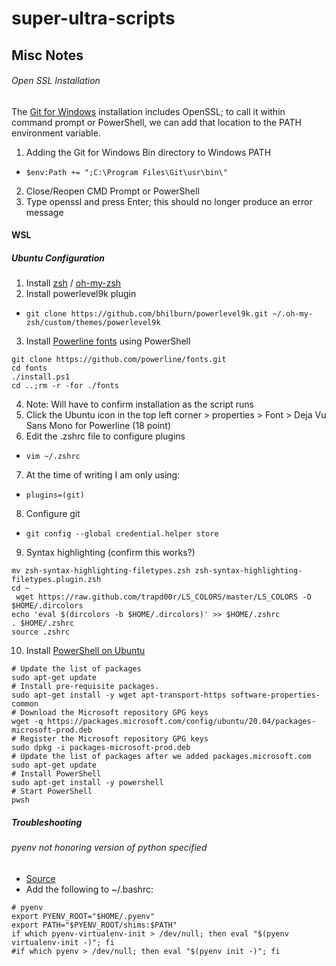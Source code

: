 # super-ultra-scripts
## Misc Notes

###### Open SSL Installation
The [Git for Windows](https://gitforwindows.org/) installation includes OpenSSL; to call it within command prompt or PowerShell, we can add that location to the PATH environment variable. 

1. Adding the Git for Windows Bin directory to Windows PATH
 - `$env:Path += ";C:\Program Files\Git\usr\bin\"`
2. Close/Reopen CMD Prompt or PowerShell
3. Type openssl and press Enter; this should no longer produce an error message


#### WSL

##### Ubuntu Configuration

1. Install [zsh](https://github.com/ohmyzsh/ohmyzsh/wiki/Installing-ZSH) / [oh-my-zsh](https://github.com/ohmyzsh/ohmyzsh)
2. Install powerlevel9k plugin
 - `git clone https://github.com/bhilburn/powerlevel9k.git ~/.oh-my-zsh/custom/themes/powerlevel9k`
3. Install [Powerline fonts](http://iamnotmyself.com/2017/04/15/setting-up-powerline-shell-on-windows-subsystem-for-linux/) using PowerShell
 ```
 git clone https://github.com/powerline/fonts.git
 cd fonts
 ./install.ps1
 cd ..;rm -r -for ./fonts
 ```
4. Note: Will have to confirm installation as the script runs
5. Click the Ubuntu icon in the top left corner > properties > Font > Deja Vu Sans Mono for Powerline (18 point)
6. Edit the .zshrc file to configure plugins
 - `vim ~/.zshrc`
7. At the time of writing I am only using:
 - `plugins=(git)`
8. Configure git
 - `git config --global credential.helper store`
9. Syntax highlighting (confirm this works?)
```wget https://github.com/trapd00r/zsh-syntax-highlighting-filetypes/blob/master/zsh-syntax-highlighting-filetypes.zsh
mv zsh-syntax-highlighting-filetypes.zsh zsh-syntax-highlighting-filetypes.plugin.zsh
cd ~
 wget https://raw.github.com/trapd00r/LS_COLORS/master/LS_COLORS -O $HOME/.dircolors
echo 'eval $(dircolors -b $HOME/.dircolors)' >> $HOME/.zshrc
. $HOME/.zshrc
source .zshrc
```
10. Install [PowerShell on Ubuntu](https://docs.microsoft.com/en-us/powershell/scripting/install/install-ubuntu?view=powershell-7.2)
```
# Update the list of packages
sudo apt-get update
# Install pre-requisite packages.
sudo apt-get install -y wget apt-transport-https software-properties-common
# Download the Microsoft repository GPG keys
wget -q https://packages.microsoft.com/config/ubuntu/20.04/packages-microsoft-prod.deb
# Register the Microsoft repository GPG keys
sudo dpkg -i packages-microsoft-prod.deb
# Update the list of packages after we added packages.microsoft.com
sudo apt-get update
# Install PowerShell
sudo apt-get install -y powershell
# Start PowerShell
pwsh
``` 
##### Troubleshooting
###### pyenv not honoring version of python specified

* [Source](https://stackoverflow.com/questions/68345938/pyenv-does-not-use-correct-python-version)
* Add the following to ~/.bashrc:

```
# pyenv
export PYENV_ROOT="$HOME/.pyenv"
export PATH="$PYENV_ROOT/shims:$PATH"
if which pyenv-virtualenv-init > /dev/null; then eval "$(pyenv virtualenv-init -)"; fi
#if which pyenv > /dev/null; then eval "$(pyenv init -)"; fi
```
